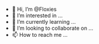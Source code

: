 - 👋 Hi, I’m @Floxies
- 👀 I’m interested in ...
- 🌱 I’m currently learning ...
- 💞️ I’m looking to collaborate on ...
- 📫 How to reach me ...

<!---
Floxies/Floxies is a ✨ special ✨ repository because its `README.md` (this file) appears on your GitHub profile.
You can click the Preview link to take a look at your changes.
--->
